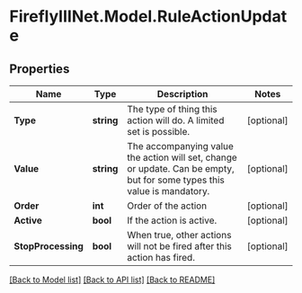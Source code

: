 # FireflyIIINet.Model.RuleActionUpdate

## Properties

Name | Type | Description | Notes
------------ | ------------- | ------------- | -------------
**Type** | **string** | The type of thing this action will do. A limited set is possible. | [optional] 
**Value** | **string** | The accompanying value the action will set, change or update. Can be empty, but for some types this value is mandatory. | [optional] 
**Order** | **int** | Order of the action | [optional] 
**Active** | **bool** | If the action is active. | [optional] 
**StopProcessing** | **bool** | When true, other actions will not be fired after this action has fired. | [optional] 

[[Back to Model list]](../README.md#documentation-for-models) [[Back to API list]](../README.md#documentation-for-api-endpoints) [[Back to README]](../README.md)

